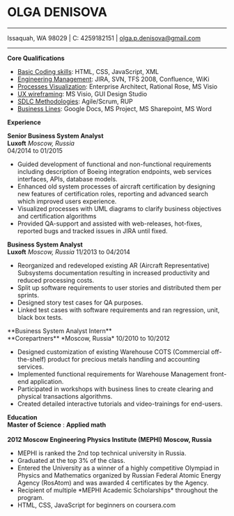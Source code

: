 # OLGA DENISOVA</br>
***
Issaquah, WA 98029 | C: 4259182151 | olga.p.denisova@gmail.com
***

**Core Qualifications**
<ul>
<li><u>Basic Coding skills</u>: HTML, CSS, JavaScript, XML</li>
<li><u>Engineering Management</u>: JIRA, SVN, TFS 2008, Confluence, WiKi</li>
<li><u>Processes Visualization</u>: Enterprise Architect, Rational Rose, MS Visio</li>
<li><u>UX wireframing</u>: MS Visio, GUI Design Studio</li>
<li><u>SDLC Methodologies</u>: Agile/Scrum, RUP</li>
<li><u>Business Lines</u>: Google Docs, MS Project, MS Sharepoint, MS Word</li>
</ul>


**Experience**

**Senior Business System Analyst**</br>
 **Luxoft** *Moscow, Russia*</br>
 04/2014 to 01/2015

<ul>
<li>Guided development of functional and non-functional requirements including description of Boeing integration endpoints, web services interfaces, APIs, database models.</li>
<li>Enhanced old system processes of aircraft certification by designing new features of certification roles, reporting and advanced search which improved users experience.</li>
<li>Visualized processes with UML diagrams to clarify business objectives and certification algorithms</li>
<li>Provided QA-support and assisted with web-releases, hot-fixes, reported bugs and tracked issues in JIRA until
fixed.</li>
</ul>

**Business System Analyst**<br/>
 **Luxoft** *Moscow, Russia*
  11/2013 to 04/2014
<ul>
<li>Reorganized and redeveloped existing AR (Aircraft Representative) Subsystems documentation resulting in increased productivity and reduced processing costs.</li>
<li>Split up software requirements to user stories and distributed them per sprints.</li>
<li>Designed story test cases for QA purposes.</li>
<li>Linked test cases with software requirements and ran regression, unit, black box tests.</li>
</ul>
**Business System Analyst Intern**</br>
**Corepartners** *Moscow, Russia*
10/2010 to 10/2012
<ul>
<li>Designed customization of existing Warehouse COTS (Commercial off-the-shelf) product for precious metals handling and accounting services.</li>
<li>Implemented functional requirements for Warehouse Management front-end application.</li>
<li>Participated in workshops with business lines to create clearing and physical transactions algorithms.</li>
<li>Created detailed interactive tutorials and video-trainings for end-users.</li>
</ul>

**Education**</br>
**Master of Science** : **Applied math**</br>               
**2012 Moscow Engineering Physics Institute (MEPHI)  Moscow, Russia**
<ul>
<li>MEPHI is ranked the 2nd top technical university in Russia.</li>

<li>Graduated at the top 3% of the class.</li>

<li>Entered the University as a winner of a highly competitive Olympiad in Physics and Mathematics organized by Russian Federal Atomic Energy Agency (RosAtom) and was awarded 4 certificates by the Agency.</li>
<li>Recipient of multiple *MEPHI Academic Scholarships* throughout the program.</li>
<li>HTML, CSS, JavaScript for beginners on coursera.com</li>
</ul>
